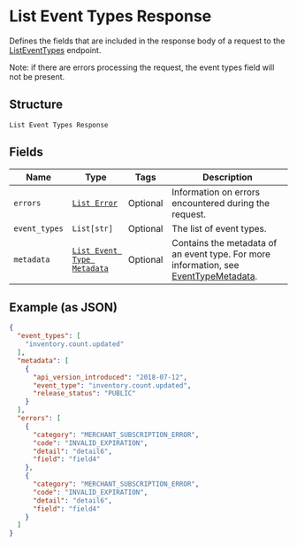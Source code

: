 
# List Event Types Response

Defines the fields that are included in the response body of
a request to the [ListEventTypes](../../doc/api/events.md#list-event-types) endpoint.

Note: if there are errors processing the request, the event types field will not be
present.

## Structure

`List Event Types Response`

## Fields

| Name | Type | Tags | Description |
|  --- | --- | --- | --- |
| `errors` | [`List Error`](../../doc/models/error.md) | Optional | Information on errors encountered during the request. |
| `event_types` | `List[str]` | Optional | The list of event types. |
| `metadata` | [`List Event Type Metadata`](../../doc/models/event-type-metadata.md) | Optional | Contains the metadata of an event type. For more information, see [EventTypeMetadata](entity:EventTypeMetadata). |

## Example (as JSON)

```json
{
  "event_types": [
    "inventory.count.updated"
  ],
  "metadata": [
    {
      "api_version_introduced": "2018-07-12",
      "event_type": "inventory.count.updated",
      "release_status": "PUBLIC"
    }
  ],
  "errors": [
    {
      "category": "MERCHANT_SUBSCRIPTION_ERROR",
      "code": "INVALID_EXPIRATION",
      "detail": "detail6",
      "field": "field4"
    },
    {
      "category": "MERCHANT_SUBSCRIPTION_ERROR",
      "code": "INVALID_EXPIRATION",
      "detail": "detail6",
      "field": "field4"
    }
  ]
}
```

